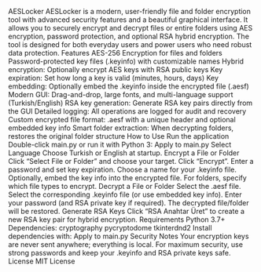 AESLocker
AESLocker is a modern, user-friendly file and folder encryption tool with advanced security features and a beautiful graphical interface. It allows you to securely encrypt and decrypt files or entire folders using AES encryption, password protection, and optional RSA hybrid encryption. The tool is designed for both everyday users and power users who need robust data protection.
Features
AES-256 Encryption for files and folders
Password-protected key files (.keyinfo) with customizable names
Hybrid encryption: Optionally encrypt AES keys with RSA public keys
Key expiration: Set how long a key is valid (minutes, hours, days)
Key embedding: Optionally embed the .keyinfo inside the encrypted file (.aesf)
Modern GUI: Drag-and-drop, large fonts, and multi-language support (Turkish/English)
RSA key generation: Generate RSA key pairs directly from the GUI
Detailed logging: All operations are logged for audit and recovery
Custom encrypted file format: .aesf with a unique header and optional embedded key info
Smart folder extraction: When decrypting folders, restores the original folder structure
How to Use
Run the application
Double-click main.py or run it with Python 3:
Apply to main.py
Select Language
Choose Turkish or English at startup.
Encrypt a File or Folder
Click “Select File or Folder” and choose your target.
Click “Encrypt”.
Enter a password and set key expiration.
Choose a name for your .keyinfo file.
Optionally, embed the key info into the encrypted file.
For folders, specify which file types to encrypt.
Decrypt a File or Folder
Select the .aesf file.
Select the corresponding .keyinfo file (or use embedded key info).
Enter your password (and RSA private key if required).
The decrypted file/folder will be restored.
Generate RSA Keys
Click “RSA Anahtar Üret” to create a new RSA key pair for hybrid encryption.
Requirements
Python 3.7+
Dependencies:
cryptography
pycryptodome
tkinterdnd2
Install dependencies with:
Apply to main.py
Security Notes
Your encryption keys are never sent anywhere; everything is local.
For maximum security, use strong passwords and keep your .keyinfo and RSA private keys safe.
License
MIT License
